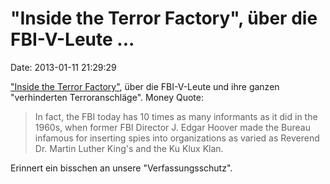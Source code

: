 \"Inside the Terror Factory\", über die FBI-V-Leute \...
========================================================

Date: 2013-01-11 21:29:29

[\"Inside the Terror
Factory\"](http://www.motherjones.com/politics/2013/01/terror-factory-fbi-trevor-aaronson-book),
über die FBI-V-Leute und ihre ganzen \"verhinderten Terroranschläge\".
Money Quote:

> In fact, the FBI today has 10 times as many informants as it did in
> the 1960s, when former FBI Director J. Edgar Hoover made the Bureau
> infamous for inserting spies into organizations as varied as Reverend
> Dr. Martin Luther King's and the Ku Klux Klan.

Erinnert ein bisschen an unsere \"Verfassungsschutz\".
